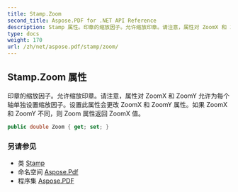 ```yaml
---
title: Stamp.Zoom
second_title: Aspose.PDF for .NET API Reference
description: Stamp 属性。印章的缩放因子。允许缩放印章。请注意，属性对 ZoomX 和 ZoomY 允许为每个轴单独设置缩放因子。设置此属性会更改 ZoomX 和 ZoomY 属性。如果 ZoomX 和 ZoomY 不同，则 Zoom 属性返回 ZoomX 值。
type: docs
weight: 170
url: /zh/net/aspose.pdf/stamp/zoom/
---
```

## Stamp.Zoom 属性

印章的缩放因子。允许缩放印章。请注意，属性对 ZoomX 和 ZoomY 允许为每个轴单独设置缩放因子。设置此属性会更改 ZoomX 和 ZoomY 属性。如果 ZoomX 和 ZoomY 不同，则 Zoom 属性返回 ZoomX 值。

```csharp
public double Zoom { get; set; }
```

### 另请参见

* 类 [Stamp](../)
* 命名空间 [Aspose.Pdf](../../../aspose.pdf/)
* 程序集 [Aspose.PDF](../../../)